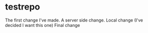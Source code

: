 # testrepo
The first change I've made.
A server side change.
Local change (I've decided I want this one)
Final change